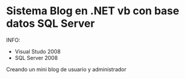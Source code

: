 Sistema Blog en .NET vb con base datos SQL Server
===========
INFO:
- Visual Studo 2008
- SQL Server 2008
 

Creando un mini blog de usuario y administrador
